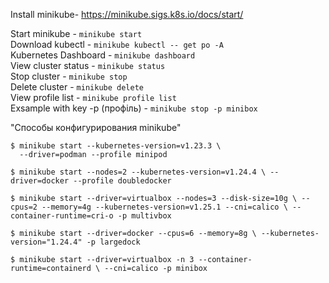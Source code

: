 Install minikube- https://minikube.sigs.k8s.io/docs/start/

Start minikube        - `minikube start`  
Download kubectl      - `minikube kubectl -- get po -A`  
Kubernetes Dashboard  - `minikube dashboard`  
View cluster status   - `minikube status`  
Stop cluster          - `minikube stop`  
Delete cluster        - `minikube delete`  
View profile list     - `minikube profile list`  
Exsample with key -p (профіль) - `minikube stop -p minibox`

"Способы конфигурирования minikube"  
```
$ minikube start --kubernetes-version=v1.23.3 \
  --driver=podman --profile minipod

$ minikube start --nodes=2 --kubernetes-version=v1.24.4 \ --driver=docker --profile doubledocker

$ minikube start --driver=virtualbox --nodes=3 --disk-size=10g \ --cpus=2 --memory=4g --kubernetes-version=v1.25.1 --cni=calico \ --container-runtime=cri-o -p multivbox

$ minikube start --driver=docker --cpus=6 --memory=8g \ --kubernetes-version="1.24.4" -p largedock

$ minikube start --driver=virtualbox -n 3 --container-runtime=containerd \ --cni=calico -p minibox
```


